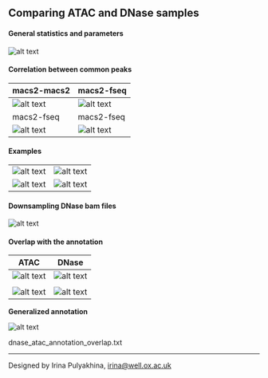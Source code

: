 Comparing ATAC and DNase samples
---------------------------------------

#### General statistics and parameters

![alt text](https://github.com/jknightlab/ATACseq_pipeline/blob/master/Core_manuscript/DNase/dnase_va_atac.png)

#### Correlation between common peaks

|  macs2-macs2  | macs2-fseq       |
| ------- | ------ |
| ![alt text](https://github.com/jknightlab/ATACseq_pipeline/blob/master/Core_manuscript/DNase/macs2_dnase_atac_common_peaks.png) | ![alt text](https://github.com/jknightlab/ATACseq_pipeline/blob/master/Core_manuscript/DNase/dnase_atac_common_peaks.log.png) |
|  macs2-fseq  | macs2-fseq       |
| ![alt text](https://github.com/jknightlab/ATACseq_pipeline/blob/master/Core_manuscript/DNase/dnase_atac_TSS_common_peaks.log.png) | ![alt text](https://github.com/jknightlab/ATACseq_pipeline/blob/master/Core_manuscript/DNase/dnase_atac_nonTSS_common_peaks.log.png) |


#### Examples

|         |        |
| ------- | ------ |
| ![alt text](https://github.com/jknightlab/ATACseq_pipeline/blob/master/Core_manuscript/DNase/dnase_atac_example1.png) | ![alt text](https://github.com/jknightlab/ATACseq_pipeline/blob/master/Core_manuscript/DNase/dnase_atac_example2.png) |
| ![alt text](https://github.com/jknightlab/ATACseq_pipeline/blob/master/Core_manuscript/DNase/dnase_atac_example3.png) | ![alt text](https://github.com/jknightlab/ATACseq_pipeline/blob/master/Core_manuscript/DNase/dnase_atac_example4.png) |

#### Downsampling DNase bam files

![alt text](https://github.com/jknightlab/ATACseq_pipeline/blob/master/Core_manuscript/DNase/atac_dnase_downsampled.png)

#### Overlap with the annotation

| ATAC | DNase |
| ---- | ----- |
| ![alt text](https://github.com/jknightlab/ATACseq_pipeline/blob/master/Core_manuscript/DNase/ATAC_k562_annotation_all_peaks_pie.png) | ![alt text](https://github.com/jknightlab/ATACseq_pipeline/blob/master/Core_manuscript/DNase/dnase_k562_annotation_all_peaks_pie.png) |
|      |       |
| ![alt text](https://github.com/jknightlab/ATACseq_pipeline/blob/master/Core_manuscript/DNase/ATAC_annotated_peaks_classification_pie.png) | ![alt text](https://github.com/jknightlab/ATACseq_pipeline/blob/master/Core_manuscript/DNase/DNase_annotated_peaks_classification_pie.png) |

**Generalized annotation**

![alt text](https://github.com/jknightlab/ATACseq_pipeline/blob/master/Core_manuscript/DNase/ATAC_dnase_generalized_annotated_peaks_classification_pie.png)

dnase_atac_annotation_overlap.txt

------------------------------
Designed by Irina Pulyakhina, irina@well.ox.ac.uk
